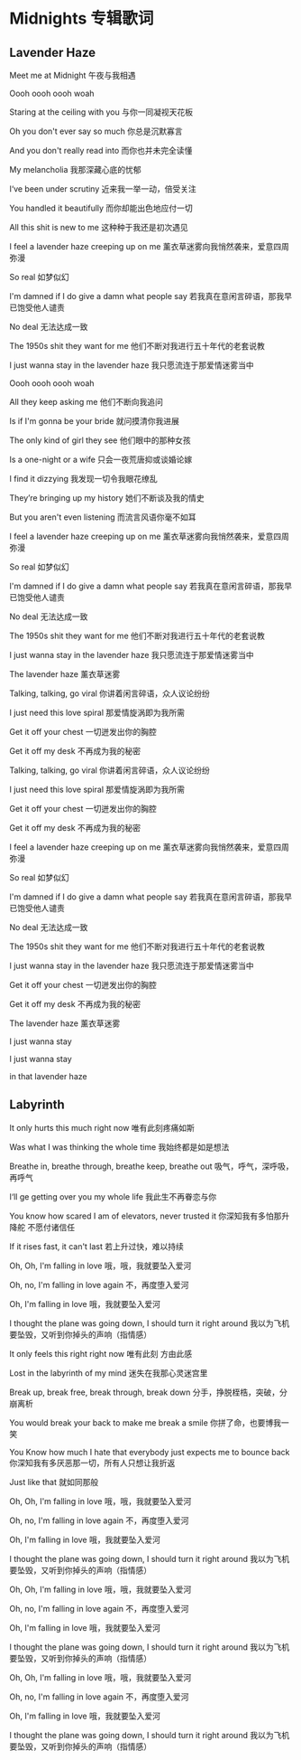 # Midnights 专辑歌词

## Lavender Haze

Meet me at Midnight
午夜与我相遇

Oooh oooh oooh woah

Staring at the ceiling with you
与你一同凝视天花板

Oh you don't ever say so much 
你总是沉默寡言

And you don't really read into
而你也并未完全读懂

My melancholia
我那深藏心底的忧郁

I‘ve been under scrutiny
近来我一举一动，倍受关注

You handled it beautifully
而你却能出色地应付一切

All this shit is new to me
这种种于我还是初次遇见

I feel a lavender haze creeping up on me
薰衣草迷雾向我悄然袭来，爱意四周弥漫

So real
如梦似幻

I'm damned if I do give a damn what people say
若我真在意闲言碎语，那我早已饱受他人谴责

No deal
无法达成一致

The 1950s shit they want for me
他们不断对我进行五十年代的老套说教

I just wanna stay in the lavender haze
我只愿流连于那爱情迷雾当中

Oooh oooh oooh woah

All they keep asking me
他们不断向我追问

Is if I'm gonna be your bride
就问摸清你我进展

The only kind of girl they see
他们眼中的那种女孩

Is a one-night or a wife
只会一夜荒唐抑或谈婚论嫁

I find it dizzying
我发现一切令我眼花缭乱

They’re bringing up my history
她们不断谈及我的情史

But you aren't even listening
而流言风语你毫不如耳

I feel a lavender haze creeping up on me
薰衣草迷雾向我悄然袭来，爱意四周弥漫

So real
如梦似幻

I'm damned if I do give a damn what people say
若我真在意闲言碎语，那我早已饱受他人谴责

No deal
无法达成一致

The 1950s shit they want for me
他们不断对我进行五十年代的老套说教

I just wanna stay in the lavender haze
我只愿流连于那爱情迷雾当中

The lavender haze
薰衣草迷雾

Talking, talking, go viral
你讲着闲言碎语，众人议论纷纷

I just need this love spiral
那爱情旋涡即为我所需

Get it off your chest
一切迸发出你的胸腔

Get it off my desk
不再成为我的秘密

Talking, talking, go viral
你讲着闲言碎语，众人议论纷纷

I just need this love spiral
那爱情旋涡即为我所需

Get it off your chest
一切迸发出你的胸腔

Get it off my desk
不再成为我的秘密

I feel a lavender haze creeping up on me
薰衣草迷雾向我悄然袭来，爱意四周弥漫

So real
如梦似幻

I'm damned if I do give a damn what people say
若我真在意闲言碎语，那我早已饱受他人谴责

No deal
无法达成一致

The 1950s shit they want for me
他们不断对我进行五十年代的老套说教

I just wanna stay in the lavender haze
我只愿流连于那爱情迷雾当中

Get it off your chest
一切迸发出你的胸腔

Get it off my desk
不再成为我的秘密

The lavender haze
薰衣草迷雾

I just wanna stay

I just wanna stay

in that lavender haze
## Labyrinth

It only hurts this much right now
唯有此刻疼痛如斯

Was what I was thinking the whole time
我始终都是如是想法

Breathe in, breathe through, breathe keep, breathe out
吸气，呼气，深呼吸，再呼气

I‘ll ge getting over you my whole life
我此生不再眷恋与你

You know how scared I am of elevators, never trusted it
你深知我有多怕那升降舵 不愿付诸信任

If it rises fast, it can't last
若上升过快，难以持续

Oh, Oh, I'm falling in love
哦，哦，我就要坠入爱河

Oh, no, I'm falling in love again
不，再度堕入爱河

Oh, I'm falling in love
哦，我就要坠入爱河

I thought the plane was going down, I should turn it right around
我以为飞机要坠毁，又听到你掉头的声响（指情感）

It only feels this right right now
唯有此刻 方由此感

Lost in the labyrinth of my mind
迷失在我那心灵迷宫里

Break up, break free, break through, break down
分手，挣脱桎梏，突破，分崩离析

You would break your back to make me break a smile
你拼了命，也要博我一笑

You Know how much I hate that everybody just expects me to bounce back
你深知我有多厌恶那一切，所有人只想让我折返

Just like that
就如同那般

Oh, Oh, I'm falling in love
哦，哦，我就要坠入爱河

Oh, no, I'm falling in love again
不，再度堕入爱河

Oh, I'm falling in love
哦，我就要坠入爱河

I thought the plane was going down, I should turn it right around
我以为飞机要坠毁，又听到你掉头的声响（指情感）

Oh, Oh, I'm falling in love
哦，哦，我就要坠入爱河

Oh, no, I'm falling in love again
不，再度堕入爱河

Oh, I'm falling in love
哦，我就要坠入爱河

I thought the plane was going down, I should turn it right around
我以为飞机要坠毁，又听到你掉头的声响（指情感）

Oh, Oh, I'm falling in love
哦，哦，我就要坠入爱河

Oh, no, I'm falling in love again
不，再度堕入爱河

Oh, I'm falling in love
哦，我就要坠入爱河

I thought the plane was going down, I should turn it right around
我以为飞机要坠毁，又听到你掉头的声响（指情感）